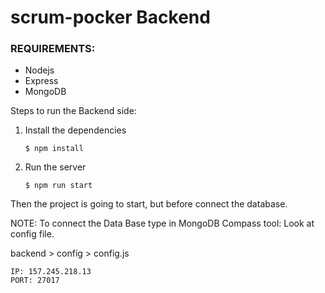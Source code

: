 # scrum-pocker Backend

### REQUIREMENTS:

- Nodejs
- Express
- MongoDB

Steps to run the Backend side:

1. Install the dependencies

    ```
    $ npm install
    ```

2. Run the server

    ```
    $ npm run start
    ```

Then the project is going to start, but before connect the database.

NOTE:
To connect the Data Base type in MongoDB Compass tool:
Look at config file.

backend > config > config.js

```
IP: 157.245.218.13
PORT: 27017
```

